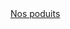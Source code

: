 <!DOCTYPE html>
<html>
<body background="nd1.jfif">
    <a href="modelesite.html">Nos poduits</a>
</body>

</html>


